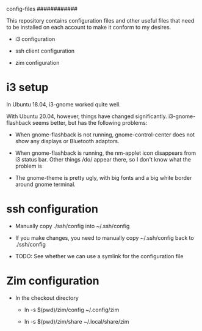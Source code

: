 config-files
############

This repository contains configuration files and other useful files that need to 
be installed on each account to make it conform to my desires.

* i3 configuration

* ssh client configuration

* zim configuration


i3 setup
========

In Ubuntu 18.04, i3-gnome worked quite well.

With Ubuntu 20.04, however, things have changed significantly. i3-gnome-flashback
seems better, but has the following problems:

* When gnome-flashback is not running, gnome-control-center does not show any
  displays or Bluetooth adaptors.
  
* When gnome-flashback is running, the nm-applet icon disappears from i3 status bar.
  Other things /do/ appear there, so I don't know what the problem is
  
* The gnome-theme is pretty ugly, with big fonts and a big white border around gnome
  terminal. 


ssh configuration
=================

* Manually copy ./ssh/config into ~/.ssh/config

* If you make changes, you need to manually copy ~/.ssh/config back to ./ssh/config

* TODO: See whether we can use a symlink for the configuration file


Zim configuration
=================

* In the checkout directory

    * ln -s $(pwd)/zim/config ~/.config/zim
    
    * ln -s $(pwd)/zim/share ~/.local/share/zim


